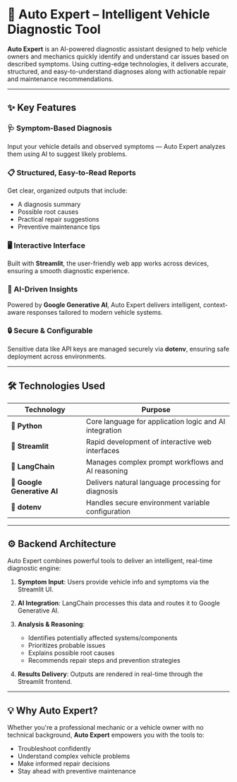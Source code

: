 # 🚗 Auto Expert – Intelligent Vehicle Diagnostic Tool

**Auto Expert** is an AI-powered diagnostic assistant designed to help vehicle owners and mechanics quickly identify and understand car issues based on described symptoms. Using cutting-edge technologies, it delivers accurate, structured, and easy-to-understand diagnoses along with actionable repair and maintenance recommendations.

---

## ✨ Key Features

### 🩺 Symptom-Based Diagnosis

Input your vehicle details and observed symptoms — Auto Expert analyzes them using AI to suggest likely problems.

### 📋 Structured, Easy-to-Read Reports

Get clear, organized outputs that include:

* A diagnosis summary
* Possible root causes
* Practical repair suggestions
* Preventive maintenance tips

### 🖥️ Interactive Interface

Built with **Streamlit**, the user-friendly web app works across devices, ensuring a smooth diagnostic experience.

### 🤖 AI-Driven Insights

Powered by **Google Generative AI**, Auto Expert delivers intelligent, context-aware responses tailored to modern vehicle systems.

### 🔒 Secure & Configurable

Sensitive data like API keys are managed securely via **dotenv**, ensuring safe deployment across environments.

---

## 🛠️ Technologies Used

| Technology                  | Purpose                                                |
| --------------------------- | ------------------------------------------------------ |
| **🐍 Python**               | Core language for application logic and AI integration |
| **🚀 Streamlit**            | Rapid development of interactive web interfaces        |
| **🔗 LangChain**            | Manages complex prompt workflows and AI reasoning      |
| **🧠 Google Generative AI** | Delivers natural language processing for diagnosis     |
| **🔑 dotenv**               | Handles secure environment variable configuration      |

---

## ⚙️ Backend Architecture

Auto Expert combines powerful tools to deliver an intelligent, real-time diagnostic engine:

1. **Symptom Input**: Users provide vehicle info and symptoms via the Streamlit UI.
2. **AI Integration**: LangChain processes this data and routes it to Google Generative AI.
3. **Analysis & Reasoning**:

   * Identifies potentially affected systems/components
   * Prioritizes probable issues
   * Explains possible root causes
   * Recommends repair steps and prevention strategies
4. **Results Delivery**: Outputs are rendered in real-time through the Streamlit frontend.

---

## 💡 Why Auto Expert?

Whether you're a professional mechanic or a vehicle owner with no technical background, **Auto Expert** empowers you with the tools to:

* Troubleshoot confidently
* Understand complex vehicle problems
* Make informed repair decisions
* Stay ahead with preventive maintenance

